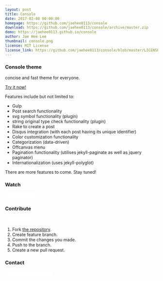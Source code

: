 ```yaml
---
layout: post
title: Console
date: 2017-02-08 00:00:00
homepage: https://github.com/jaehee0113/console
download: https://github.com/jaehee0113/console/archive/master.zip
demo: https://jaehee0113.github.io/console
author: Jae Hee Lee
thumbnail: console.png
license: MIT License
license_link: https://github.com/jaehee0113/console/blob/master/LICENSE.txt
---
```


### Console theme

concise and fast theme for everyone. 

[Try it now!](https://jaehee0113.github.io/console)

Features include but not limited to:

* Gulp
* Post search functionality
* svg symbol functionality (plugin)
* string original type check functionality (plugin)
* Rake to create a post
* Disqus integration (with each post having its unique identifier)
* Color customization functionality
* Categorization (data-driven)
* Offcanvas menu
* Pagination functionality (utilises jekyll-paginate as well as jquery paginator)
* Internationalization (uses jekyll-polyglot)

There are more features to come. Stay tuned!

### Watch

<iframe
src="//ghbtns.com/github-btn.html?user=jaehee0113&repo=console&type=watch&count=true&size=small"
allowtransparency="true" frameborder="0" scrolling="0" width="110px"
height="20px"></iframe>

### Contribute

<iframe
src="//ghbtns.com/github-btn.html?user=jaehee0113&repo=console&type=fork&count=true&size=small"
allowtransparency="true" frameborder="0" scrolling="0" width="95px"
height="20px"></iframe>

1. Fork [the repository](https://github.com/jaehee0113/console).
2. Create feature branch.
3. Commit the changes you made.
4. Push to the branch.
5. Create a new pull request.

### Contact

<iframe
src="//ghbtns.com/github-btn.html?user=jaehee0113&type=follow&count=true&size=small"
allowtransparency="true" frameborder="0" scrolling="0" width="156px"
height="20px"></iframe>